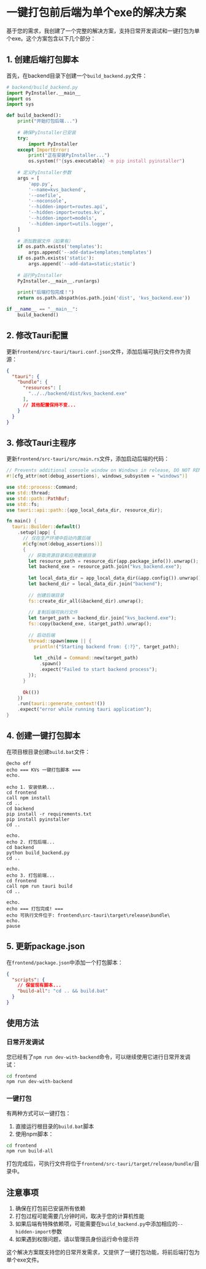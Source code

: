 
# 一键打包前后端为单个exe的解决方案

基于您的需求，我创建了一个完整的解决方案，支持日常开发调试和一键打包为单个exe。这个方案包含以下几个部分：

## 1. 创建后端打包脚本

首先，在backend目录下创建一个`build_backend.py`文件：

```python
# backend/build_backend.py
import PyInstaller.__main__
import os
import sys

def build_backend():
    print("开始打包后端...")
    
    # 确保PyInstaller已安装
    try:
        import PyInstaller
    except ImportError:
        print("正在安装PyInstaller...")
        os.system(f"{sys.executable} -m pip install pyinstaller")
    
    # 定义PyInstaller参数
    args = [
        'app.py',
        '--name=kvs_backend',
        '--onefile',
        '--noconsole',
        '--hidden-import=routes.api',
        '--hidden-import=routes.kv',
        '--hidden-import=models',
        '--hidden-import=utils.logger',
    ]
    
    # 添加数据文件（如果有）
    if os.path.exists('templates'):
        args.append('--add-data=templates;templates')
    if os.path.exists('static'):
        args.append('--add-data=static;static')
    
    # 运行PyInstaller
    PyInstaller.__main__.run(args)
    
    print("后端打包完成！")
    return os.path.abspath(os.path.join('dist', 'kvs_backend.exe'))

if __name__ == "__main__":
    build_backend()
```

## 2. 修改Tauri配置

更新`frontend/src-tauri/tauri.conf.json`文件，添加后端可执行文件作为资源：

```json
{
  "tauri": {
    "bundle": {
      "resources": [
        "../../backend/dist/kvs_backend.exe"
      ],
      // 其他配置保持不变...
    }
  }
}
```

## 3. 修改Tauri主程序

更新`frontend/src-tauri/src/main.rs`文件，添加启动后端的代码：

```rust
// Prevents additional console window on Windows in release, DO NOT REMOVE!!
#![cfg_attr(not(debug_assertions), windows_subsystem = "windows")]

use std::process::Command;
use std::thread;
use std::path::PathBuf;
use std::fs;
use tauri::api::path::{app_local_data_dir, resource_dir};

fn main() {
  tauri::Builder::default()
    .setup(|app| {
      // 仅在生产环境中启动内置后端
      #[cfg(not(debug_assertions))]
      {
        // 获取资源目录和应用数据目录
        let resource_path = resource_dir(app.package_info()).unwrap();
        let backend_exe = resource_path.join("kvs_backend.exe");
        
        let local_data_dir = app_local_data_dir(&app.config()).unwrap();
        let backend_dir = local_data_dir.join("backend");
        
        // 创建后端目录
        fs::create_dir_all(&backend_dir).unwrap();
        
        // 复制后端可执行文件
        let target_path = backend_dir.join("kvs_backend.exe");
        fs::copy(backend_exe, &target_path).unwrap();
        
        // 启动后端
        thread::spawn(move || {
          println!("Starting backend from: {:?}", target_path);
          
          let _child = Command::new(target_path)
            .spawn()
            .expect("Failed to start backend process");
        });
      }
      
      Ok(())
    })
    .run(tauri::generate_context!())
    .expect("error while running tauri application");
}
```

## 4. 创建一键打包脚本

在项目根目录创建`build.bat`文件：

```batch
@echo off
echo === KVs 一键打包脚本 ===
echo.

echo 1. 安装依赖...
cd frontend
call npm install
cd ..
cd backend
pip install -r requirements.txt
pip install pyinstaller
cd ..

echo.
echo 2. 打包后端...
cd backend
python build_backend.py
cd ..

echo.
echo 3. 打包前端...
cd frontend
call npm run tauri build
cd ..

echo.
echo === 打包完成! ===
echo 可执行文件位于: frontend\src-tauri\target\release\bundle\
echo.
pause
```

## 5. 更新package.json

在`frontend/package.json`中添加一个打包脚本：

```json
{
  "scripts": {
    // 保留现有脚本...
    "build-all": "cd .. && build.bat"
  }
}
```

## 使用方法

### 日常开发调试

您已经有了`npm run dev-with-backend`命令，可以继续使用它进行日常开发调试：

```bash
cd frontend
npm run dev-with-backend
```

### 一键打包

有两种方式可以一键打包：

1. 直接运行根目录的`build.bat`脚本
2. 使用npm脚本：

```bash
cd frontend
npm run build-all
```

打包完成后，可执行文件将位于`frontend/src-tauri/target/release/bundle/`目录中。

## 注意事项

1. 确保在打包前已安装所有依赖
2. 打包过程可能需要几分钟时间，取决于您的计算机性能
3. 如果后端有特殊依赖项，可能需要在`build_backend.py`中添加相应的`--hidden-import`参数
4. 如果遇到权限问题，请以管理员身份运行命令提示符

这个解决方案既支持您的日常开发需求，又提供了一键打包功能，将前后端打包为单个exe文件。